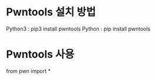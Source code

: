 # Pwntools 설치 방법
Python3 : pip3 install pwntools
Python : pip install pwntools

# Pwntools 사용
from pwn import * 